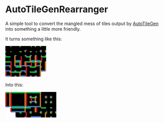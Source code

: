 AutoTileGenRearranger
=====================

A simple tool to convert the mangled mess of tiles output by [AutoTileGen](http://autotilegen.com/) into something a little more friendly.

It turns something like this:

![Sample AutoTileGen Output](https://raw.githubusercontent.com/FuzzyWuzzie/AutoTileGenRearranger/master/Tileset.png "Sample AutoTileGen Output")

Into this:

![Human-Friendly Version](https://raw.githubusercontent.com/FuzzyWuzzie/AutoTileGenRearranger/master/Tileset.png.r.png "Human-Friendly Version")
